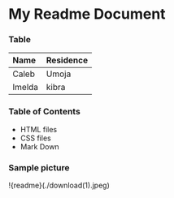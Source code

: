 # My Readme Document

### Table

|Name|Residence|
|:--|:--|
|Caleb|Umoja|
|Imelda|kibra|

### Table of Contents

* HTML files
* CSS files
* Mark Down

### Sample picture
!{readme}(./download(1).jpeg)
